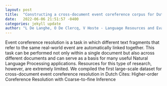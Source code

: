 ```yaml
---
layout: post
title:  "Constructing a cross-document event coreference corpus for Dutch"
date:   2022-06-06 21:51:57 -0400
categories: jekyll update
author: "L De Langhe, O De Clercq, V Hoste - Language Resources and Evaluation, 2022"
---
```

Event coreference resolution is a task in which different text fragments that refer to the same real-world event are automatically linked together. This task can be performed not only within a single document but also across different documents and can serve as a basis for many useful Natural Language Processing applications. Resources for this type of research, however, are extremely limited. We compiled the first large-scale dataset for cross-document event coreference resolution in Dutch  Cites: Higher-order Coreference Resolution with Coarse-to-fine Inference